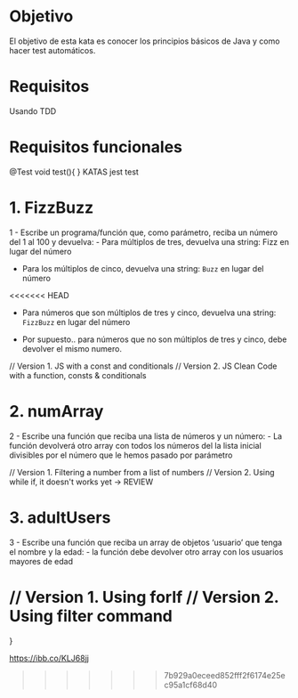 # Objetivo
El objetivo de esta kata es conocer los principios básicos de Java y como hacer test automáticos.
# Requisitos
Usando TDD
# Requisitos funcionales
@Test
void test(){
}
KATAS jest test
# 1. FizzBuzz

1 - Escribe un programa/función que, como parámetro, reciba un número del 1 al 100 y devuelva: - Para múltiplos de tres, devuelva una string: Fizz en lugar del número

- Para los múltiplos de cinco, devuelva una string: `Buzz` en lugar del número
    
<<<<<<< HEAD
- Para números que son múltiplos de tres y cinco, devuelva una string: `FizzBuzz` en lugar del número
    
- Por supuesto.. para números que no son múltiplos de tres y cinco, debe devolver el mismo numero.

// Version 1. JS with a const and conditionals
// Version 2. JS Clean Code with a function, consts & conditionals
# 2. numArray
2 - Escribe una función que reciba una lista de números y un número: - La función devolverá otro array con todos los números del la lista inicial divisibles por el número que le hemos pasado por parámetro

// Version 1. Filtering a number from a list of numbers
// Version 2. Using while if, it doesn't works yet -> REVIEW
# 3. adultUsers
3 - Escribe una función que reciba un array de objetos ‘usuario’ que tenga el nombre y la edad: - la función debe devolver otro array con los usuarios mayores de edad

// Version 1. Using forIf
// Version 2. Using filter command
=======
}

https://ibb.co/KLJ68jj
>>>>>>> 7b929a0eceed852fff2f6174e25ec95a1cf68d40
